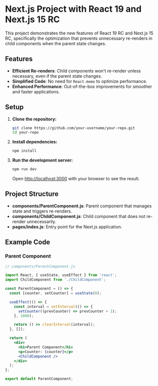 # Next.js Project with React 19 and Next.js 15 RC

This project demonstrates the new features of React 19 RC and Next.js 15 RC, specifically the optimization that prevents unnecessary re-renders in child components when the parent state changes.

## Features

- **Efficient Re-renders**: Child components won't re-render unless necessary, even if the parent state changes.
- **Simplified Code**: No need for `React.memo` to optimize performance.
- **Enhanced Performance**: Out-of-the-box improvements for smoother and faster applications.

## Setup

1. **Clone the repository:**

    ```bash
    git clone https://github.com/your-username/your-repo.git
    cd your-repo
    ```

2. **Install dependencies:**

    ```bash
    npm install
    ```

3. **Run the development server:**

    ```bash
    npm run dev
    ```

    Open [http://localhost:3000](http://localhost:3000) with your browser to see the result.

## Project Structure

- **components/ParentComponent.js**: Parent component that manages state and triggers re-renders.
- **components/ChildComponent.js**: Child component that does not re-render unnecessarily.
- **pages/index.js**: Entry point for the Next.js application.

## Example Code

### Parent Component

```jsx
// components/ParentComponent.js

import React, { useState, useEffect } from 'react';
import ChildComponent from './ChildComponent';

const ParentComponent = () => {
  const [counter, setCounter] = useState(0);

  useEffect(() => {
    const interval = setInterval(() => {
      setCounter((prevCounter) => prevCounter + 1);
    }, 1000);

    return () => clearInterval(interval);
  }, []);

  return (
    <div>
      <h1>Parent Component</h1>
      <p>Counter: {counter}</p>
      <ChildComponent />
    </div>
  );
};

export default ParentComponent;

```